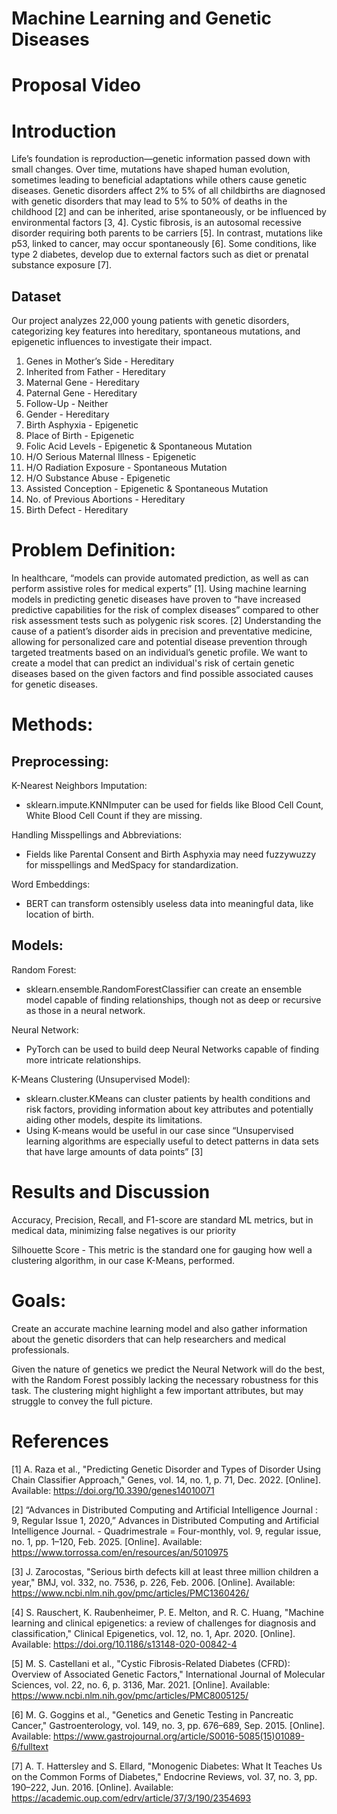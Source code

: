 # Machine Learning and Genetic Diseases
# Proposal Video

# Introduction
Life’s foundation is reproduction—genetic information passed down with small changes. Over time, mutations have shaped human evolution, sometimes leading to beneficial adaptations while others cause genetic diseases. Genetic disorders affect 2% to 5% of all childbirths are diagnosed with genetic disorders that may lead to 5% to 50% of deaths in the childhood [2] and can be inherited, arise spontaneously, or be influenced by environmental factors [3, 4]. Cystic fibrosis, is an autosomal recessive disorder requiring both parents to be carriers [5]. In contrast, mutations like p53, linked to cancer, may occur spontaneously [6]. Some conditions, like type 2 diabetes, develop due to external factors such as diet or prenatal substance exposure [7].
## Dataset
Our project analyzes 22,000 young patients with genetic disorders, categorizing key features into hereditary, spontaneous mutations, and epigenetic influences to investigate their impact.
1. Genes in Mother’s Side - Hereditary
2. Inherited from Father - Hereditary
3. Maternal Gene - Hereditary
4. Paternal Gene - Hereditary
5. Follow-Up - Neither
6. Gender - Hereditary
7. Birth Asphyxia - Epigenetic
8. Place of Birth - Epigenetic
9. Folic Acid Levels - Epigenetic & Spontaneous Mutation
10. H/O Serious Maternal Illness - Epigenetic
11. H/O Radiation Exposure - Spontaneous Mutation
12. H/O Substance Abuse - Epigenetic
13. Assisted Conception - Epigenetic & Spontaneous Mutation
14. No. of Previous Abortions - Hereditary
15. Birth Defect - Hereditary

# Problem Definition:
In healthcare, “models can provide automated prediction, as well as can perform assistive roles for medical experts” [1]. Using machine learning models in predicting genetic diseases have proven to “have increased predictive capabilities for the risk of complex diseases” compared to other risk assessment tests such as polygenic risk scores. [2] Understanding the cause of a patient’s disorder aids in precision and preventative medicine, allowing for personalized care and potential disease prevention through targeted treatments based on an individual’s genetic profile. We want to create a model that can predict an individual's risk of certain genetic diseases based on the given factors and find possible associated causes for genetic diseases.

# Methods:
## Preprocessing:
K-Nearest Neighbors Imputation:
- sklearn.impute.KNNImputer can be used for fields like Blood Cell Count, White Blood Cell Count if they are missing.

Handling Misspellings and Abbreviations:
- Fields like Parental Consent and Birth Asphyxia may need fuzzywuzzy for misspellings and MedSpacy for standardization.

Word Embeddings:
- BERT can transform ostensibly useless data into meaningful data, like location of birth.

## Models:
Random Forest:
- sklearn.ensemble.RandomForestClassifier can create an ensemble model capable of finding relationships, though not as deep or recursive as those in a neural network.

Neural Network:
- PyTorch can be used to build deep Neural Networks capable of finding more intricate relationships.

K-Means Clustering (Unsupervised Model):
- sklearn.cluster.KMeans can cluster patients by health conditions and risk factors, providing information about key attributes and potentially aiding other models, despite its limitations.
- Using K-means would be useful in our case since “Unsupervised learning algorithms are especially useful to detect patterns in data sets that have large amounts of data points” [3]

# Results and Discussion
Accuracy, Precision, Recall, and F1-score are standard ML metrics, but in medical data, minimizing false negatives is our priority

Silhouette Score - This metric is the standard one for gauging how well a clustering algorithm, in our case K-Means, performed. 

# Goals:
Create an accurate machine learning model and also gather information about the genetic disorders that can help researchers and medical professionals.

Given the nature of genetics we predict the Neural Network will do the best, with the Random Forest possibly lacking the necessary robustness for this task. The clustering might highlight a few important attributes, but may struggle to convey the full picture.

# References
[1] A. Raza et al., "Predicting Genetic Disorder and Types of Disorder Using Chain Classifier Approach," Genes, vol. 14, no. 1, p. 71, Dec. 2022. [Online]. Available: https://doi.org/10.3390/genes14010071

[2] “Advances in Distributed Computing and Artificial Intelligence Journal : 9, Regular Issue 1, 2020,” Advances in Distributed Computing and Artificial Intelligence Journal. - Quadrimestrale = Four-monthly, vol. 9, regular issue, no. 1, pp. 1–120, Feb. 2025. [Online]. Available: https://www.torrossa.com/en/resources/an/5010975

[3] J. Zarocostas, "Serious birth defects kill at least three million children a year," BMJ, vol. 332, no. 7536, p. 226, Feb. 2006. [Online]. Available: https://www.ncbi.nlm.nih.gov/pmc/articles/PMC1360426/

[4] S. Rauschert, K. Raubenheimer, P. E. Melton, and R. C. Huang, "Machine learning and clinical epigenetics: a review of challenges for diagnosis and classification," Clinical Epigenetics, vol. 12, no. 1, Apr. 2020. [Online]. Available: https://doi.org/10.1186/s13148-020-00842-4

[5] M. S. Castellani et al., "Cystic Fibrosis-Related Diabetes (CFRD): Overview of Associated Genetic Factors," International Journal of Molecular Sciences, vol. 22, no. 6, p. 3136, Mar. 2021. [Online]. Available: https://www.ncbi.nlm.nih.gov/pmc/articles/PMC8005125/

[6] M. G. Goggins et al., "Genetics and Genetic Testing in Pancreatic Cancer," Gastroenterology, vol. 149, no. 3, pp. 676–689, Sep. 2015. [Online]. Available: https://www.gastrojournal.org/article/S0016-5085(15)01089-6/fulltext

[7] A. T. Hattersley and S. Ellard, "Monogenic Diabetes: What It Teaches Us on the Common Forms of Diabetes," Endocrine Reviews, vol. 37, no. 3, pp. 190–222, Jun. 2016. [Online]. Available: https://academic.oup.com/edrv/article/37/3/190/2354693

